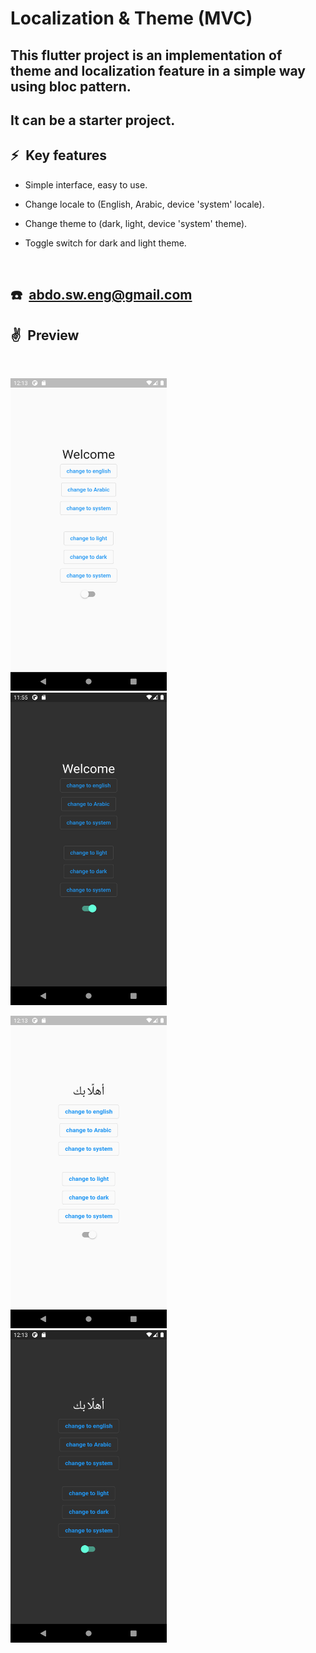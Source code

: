 

# Localization & Theme (MVC)



## This flutter project is an implementation of theme and localization feature in a simple way using bloc pattern.

## It can be a starter project.


## ⚡&ensp;Key features

* Simple interface, easy to use.

*  Change locale to (English, Arabic, device 'system' locale).

*  Change theme to (dark, light, device 'system' theme).

*  Toggle switch for dark and light theme.

&ensp;

## ☎️&ensp;abdo.sw.eng@gmail.com


## ✌&ensp;Preview

&ensp;


<img src=screenshots/img1.png  width="250" height = "500"/> &ensp; <img src=screenshots/img2.png  width="250" height = "500"/>

<img src=screenshots/img3.png  width="250" height = "500"/> &ensp; <img src=screenshots/img4.png  width="250" height = "500"/>

